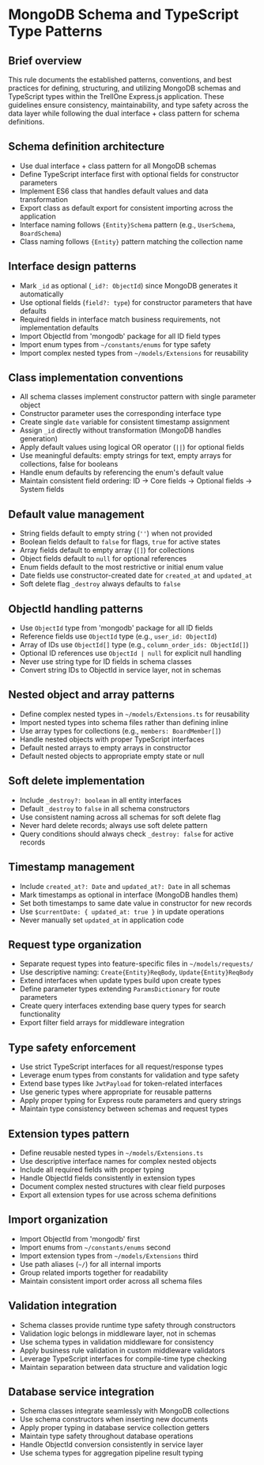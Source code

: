 # MongoDB Schema and TypeScript Type Patterns

## Brief overview

This rule documents the established patterns, conventions, and best practices for defining, structuring, and utilizing MongoDB schemas and TypeScript types within the TrellOne Express.js application. These guidelines ensure consistency, maintainability, and type safety across the data layer while following the dual interface + class pattern for schema definitions.

## Schema definition architecture

- Use dual interface + class pattern for all MongoDB schemas
- Define TypeScript interface first with optional fields for constructor parameters
- Implement ES6 class that handles default values and data transformation
- Export class as default export for consistent importing across the application
- Interface naming follows `{Entity}Schema` pattern (e.g., `UserSchema`, `BoardSchema`)
- Class naming follows `{Entity}` pattern matching the collection name

## Interface design patterns

- Mark `_id` as optional (`_id?: ObjectId`) since MongoDB generates it automatically
- Use optional fields (`field?: type`) for constructor parameters that have defaults
- Required fields in interface match business requirements, not implementation defaults
- Import ObjectId from 'mongodb' package for all ID field types
- Import enum types from `~/constants/enums` for type safety
- Import complex nested types from `~/models/Extensions` for reusability

## Class implementation conventions

- All schema classes implement constructor pattern with single parameter object
- Constructor parameter uses the corresponding interface type
- Create single `date` variable for consistent timestamp assignment
- Assign `_id` directly without transformation (MongoDB handles generation)
- Apply default values using logical OR operator (`||`) for optional fields
- Use meaningful defaults: empty strings for text, empty arrays for collections, false for booleans
- Handle enum defaults by referencing the enum's default value
- Maintain consistent field ordering: ID → Core fields → Optional fields → System fields

## Default value management

- String fields default to empty string (`''`) when not provided
- Boolean fields default to `false` for flags, `true` for active states
- Array fields default to empty array (`[]`) for collections
- Object fields default to `null` for optional references
- Enum fields default to the most restrictive or initial enum value
- Date fields use constructor-created date for `created_at` and `updated_at`
- Soft delete flag `_destroy` always defaults to `false`

## ObjectId handling patterns

- Use `ObjectId` type from 'mongodb' package for all ID fields
- Reference fields use `ObjectId` type (e.g., `user_id: ObjectId`)
- Array of IDs use `ObjectId[]` type (e.g., `column_order_ids: ObjectId[]`)
- Optional ID references use `ObjectId | null` for explicit null handling
- Never use string type for ID fields in schema classes
- Convert string IDs to ObjectId in service layer, not in schemas

## Nested object and array patterns

- Define complex nested types in `~/models/Extensions.ts` for reusability
- Import nested types into schema files rather than defining inline
- Use array types for collections (e.g., `members: BoardMember[]`)
- Handle nested objects with proper TypeScript interfaces
- Default nested arrays to empty arrays in constructor
- Default nested objects to appropriate empty state or null

## Soft delete implementation

- Include `_destroy?: boolean` in all entity interfaces
- Default `_destroy` to `false` in all schema constructors
- Use consistent naming across all schemas for soft delete flag
- Never hard delete records; always use soft delete pattern
- Query conditions should always check `_destroy: false` for active records

## Timestamp management

- Include `created_at?: Date` and `updated_at?: Date` in all schemas
- Mark timestamps as optional in interface (MongoDB handles them)
- Set both timestamps to same date value in constructor for new records
- Use `$currentDate: { updated_at: true }` in update operations
- Never manually set `updated_at` in application code

## Request type organization

- Separate request types into feature-specific files in `~/models/requests/`
- Use descriptive naming: `Create{Entity}ReqBody`, `Update{Entity}ReqBody`
- Extend interfaces when update types build upon create types
- Define parameter types extending `ParamsDictionary` for route parameters
- Create query interfaces extending base query types for search functionality
- Export filter field arrays for middleware integration

## Type safety enforcement

- Use strict TypeScript interfaces for all request/response types
- Leverage enum types from constants for validation and type safety
- Extend base types like `JwtPayload` for token-related interfaces
- Use generic types where appropriate for reusable patterns
- Apply proper typing for Express route parameters and query strings
- Maintain type consistency between schemas and request types

## Extension types pattern

- Define reusable nested types in `~/models/Extensions.ts`
- Use descriptive interface names for complex nested objects
- Include all required fields with proper typing
- Handle ObjectId fields consistently in extension types
- Document complex nested structures with clear field purposes
- Export all extension types for use across schema definitions

## Import organization

- Import ObjectId from 'mongodb' first
- Import enums from `~/constants/enums` second
- Import extension types from `~/models/Extensions` third
- Use path aliases (`~/`) for all internal imports
- Group related imports together for readability
- Maintain consistent import order across all schema files

## Validation integration

- Schema classes provide runtime type safety through constructors
- Validation logic belongs in middleware layer, not in schemas
- Use schema types in validation middleware for consistency
- Apply business rule validation in custom middleware validators
- Leverage TypeScript interfaces for compile-time type checking
- Maintain separation between data structure and validation logic

## Database service integration

- Schema classes integrate seamlessly with MongoDB collections
- Use schema constructors when inserting new documents
- Apply proper typing in database service collection getters
- Maintain type safety throughout database operations
- Handle ObjectId conversion consistently in service layer
- Use schema types for aggregation pipeline result typing
